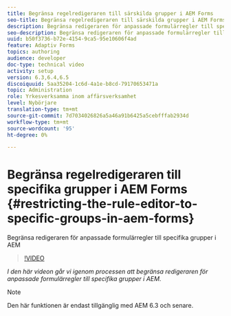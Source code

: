```yaml
---
title: Begränsa regelredigeraren till särskilda grupper i AEM Forms
seo-title: Begränsa regelredigeraren till särskilda grupper i AEM Forms
description: Begränsa redigeraren för anpassade formulärregler till specifika grupper i AEM
seo-description: Begränsa redigeraren för anpassade formulärregler till specifika grupper i AEM
uuid: b50f3736-b72e-4154-9ca5-95e10606f4ad
feature: Adaptiv Forms
topics: authoring
audience: developer
doc-type: technical video
activity: setup
version: 6.3,6.4,6.5
discoiquuid: 5aa35204-1c6d-4a1e-b8cd-79170653471a
topic: Administration
role: Yrkesverksamma inom affärsverksamhet
level: Nybörjare
translation-type: tm+mt
source-git-commit: 7d7034026826a5a46a91b6425a5cebfffab2934d
workflow-type: tm+mt
source-wordcount: '95'
ht-degree: 0%

---
```



# Begränsa regelredigeraren till specifika grupper i AEM Forms {#restricting-the-rule-editor-to-specific-groups-in-aem-forms}

Begränsa redigeraren för anpassade formulärregler till specifika grupper i AEM

>[!VIDEO](https://video.tv.adobe.com/v/19470?quality=9&learn=on)

*I den här videon går vi igenom processen att begränsa redigeraren för anpassade formulärregler till specifika grupper i AEM.*

>[!NOTE]
>
>Den här funktionen är endast tillgänglig med AEM 6.3 och senare.

